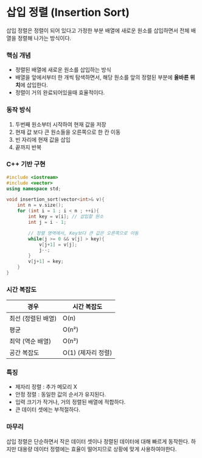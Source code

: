 # 삽입 정렬 (Insertion Sort)
삽입 정렬은 정렬이 되어 있다고 가정한 부분 배열에 새로운 원소를 삽입하면서 전체 배열을 정렬해 나가는 방식이다.
### 핵심 개념
* 정렬된 배열에 새로운 원소를 삽입하는 방식
* 배열을 앞에서부터 한 개씩 탐색하면서, 해당 원소를 앞의 정렬된 부분에 **올바른 위치**에 삽입한다.
* 정렬이 거의 완료되어있을때 효율적이다.

### 동작 방식
1. 두번째 원소부터 시작하여 현재 값을 저장
2. 현재 값 보다 큰 원소들을 오른쪽으로 한 칸 이동
3. 빈 자리에 현재 값을 삽입
4. 끝까지 반복

### C++ 기반 구현
``` cpp
#include <iostream>
#include <vector>
using namespace std;

void insertion_sort(vector<int>& v){
    int n = v.size();
    for (int i = 1 ; i < n ; ++i){
        int key = v[i]; // 삽입할 원소
        int j = i - 1;

        // 정렬 영역에서, Key보다 큰 값은 오른쪽으로 이동
        while(j >= 0 && v[j] > key){
            v[j+1] = v[j];
            j--;
        }
        v[j+1] = key;
    }
}
```

### 시간 복잡도
| 경우                | 시간 복잡도             |
|---------------------|--------------------------|
| 최선 (정렬된 배열)   | O(n)                     |
| 평균                | O(n²)                    |
| 최악 (역순 배열)     | O(n²)                    |
| 공간 복잡도         | O(1) (제자리 정렬)       |

### 특징
* 제자리 정렬 : 추가 메모리 X
* 안정 정렬 : 동일한 값의 순서가 유지된다.
* 입력 크기가 작거나, 거의 정렬된 배열에 적합하다.
* 큰 데이터 셋에는 부적절하다.

### 마무리
삽입 정렬은 단순하면서 작은 데이터 셋이나 정렬된 데이터에 대해 빠르게 동작한다. 하지만 대용량 데이터 정렬에는 효율이 떨어지므로 상황에 맞게 사용하여야한다.